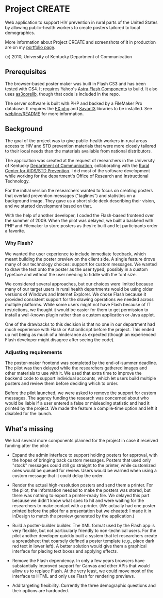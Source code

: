 # Project CREATE

Web application to support HIV prevention in rural parts of the United States by allowing public-health workers to create posters tailored to local demographics.

More information about Project CREATE and screenshots of it in production are on my [portfolio page](http://keithsmiley.net/cv/projects/#project-create).

(c) 2010, University of Kentucky Department of Communication

## Prerequisites

The browser-based poster maker was built in Flash CS3 and has been tested with CS4. It requires Yahoo's [Astra Flash Components](http://developer.yahoo.com/flash/astra-flash/) to build. It also uses [as3corelib](https://github.com/mikechambers/as3corelib), though that code is included in the repo.

The server software is built with PHP and backed by a FileMaker Pro database. It requires the [FX.php](https://github.com/yodarunamok/fxphp) and [Savant3](http://phpsavant.com/) libraries to be installed. See [web/inc/README]() for more information.

## Background

The goal of the project was to give public-health workers in rural areas access to HIV and STD prevention materials that were more closely tailored to their local needs than the materials available from national distributors.

The application was created at the request of researchers in the University of Kentucky [Department of Communication](http://comm.uky.edu/), collaborating with the [Rural Center for AIDS/STD Prevention](http://www.indiana.edu/~aids/). I did most of the software development while working for the department's Office of Research and Instructional Technology.

For the initial version the researchers wanted to focus on creating posters that overlaid prevention messages ("taglines") and statistics on a background image. They gave us a short slide deck describing their vision, and we started development based on that.

With the help of another developer, I coded the Flash-based frontend over the summer of 2009. When the pilot was delayed, we built a backend with PHP and Filemaker to store posters as they’re built and let participants order a favorite.

### Why Flash?

We wanted the user experience to include immediate feedback, which meant building the poster preview on the client side. A single feature drove many of our technology choices: support for custom messages. We wanted to draw the text onto the poster as the user typed, possibly in a custom typeface and without the user needing to fiddle with the font size.

We considered several approaches, but our choices were limited because many of our target users in rural health departments would be using older versions of Windows and Internet Explorer. We chose Flash because it provided consistent support for the drawing operations we needed across multiple platforms. While some users might not have Flash because of IT restrictions, we thought it would be easier for them to get permission to install a well-known plugin rather than a custom application or Java applet.

One of the drawbacks to this decision is that no one in our department had much experience with Flash or ActionScript before the project. This ended up not being as much of a hinderance as expected (though an experienced Flash developer might disagree after seeing the code).

### Adjusting requirements

The poster-maker frontend was completed by the end-of-summer deadline. The pilot was then delayed while the researchers gathered images and other materials to use with it. We used that extra time to improve the backend code to support individual accounts, which let users build multiple posters and review them before deciding which to order.

Before the pilot launched, we were asked to remove the support for custom messages. The agency funding the research was concerned about who would be liable if a user entered a false or misleading statistic and had it printed by the project. We made the feature a compile-time option and left it disabled for the launch.

## What's missing

We had several more components planned for the project in case it received funding after the pilot:

* Expand the admin interface to support holding posters for approval, with the hopes of bringing back custom messages. Posters that used only "stock" messages could still go straight to the printer, while customized ones would be queued for review. Users would be warned when using a custom message that it could delay the order.

* Render the actual high-resolution posters and send them a printer. For the pilot, the information needed to make the posters was stored, but there was nothing to export a printer-ready file. We delayed this part because we didn't know what spec to hit and were waiting for the researchers to make contact with a printer. (We actually had one poster printed before the pilot for a presentation but we cheated: I made it in InDesign to match the preview generated by the application.)

* Build a poster-builder builder. The XML format used by the Flash app is very flexible, but not particularly friendly to non-technical users. For the pilot another developer quickly built a system that let researchers create a spreadsheet that coarsely defined a poster template (e.g., place dark red text in lower left). A better solution would give them a graphical interface for placing text boxes and applying effects.

* Remove the Flash dependency. In only a few years browsers have substantially improved support for Canvas and other APIs that would allow us to replace Flash. At the very least, we could move most of the interface to HTML and only use Flash for rendering previews.

* Add targeting flexibility. Currently the three demographic questions and their options are hardcoded.